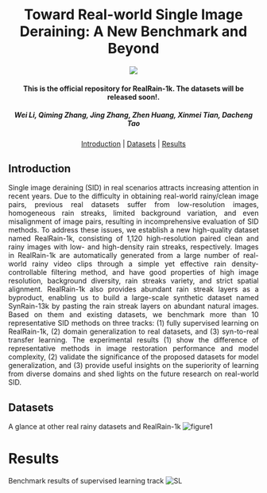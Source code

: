 <h1 align="center">Toward Real-world Single Image Deraining: A New Benchmark and Beyond</h1>

<p align="center">
<a href="http://arxiv.org/abs/2206.05514"><img  src="https://img.shields.io/badge/arXiv-Paper-<COLOR>.svg" ></a>

<h4 align="center">This is the official repository for RealRain-1k. The datasets will be released soon!</a>.</h4>
<h5 align="center">Wei Li, Qiming Zhang, Jing Zhang, Zhen Huang, Xinmei Tian, Dacheng Tao</em></h5>

<p align="center">
  <a href="#introduction">Introduction</a> |
  <a href="#datasets">Datasets</a> |
  <a href="#results">Results</a>
</p>

## Introduction

<p align="justify">Single image deraining (SID) in real scenarios attracts increasing attention in recent years. Due to the difficulty in obtaining real-world rainy/clean image pairs, previous real datasets suffer from low-resolution images, homogeneous rain streaks, limited background variation, and even misalignment of image pairs, resulting in incomprehensive evaluation of SID methods. To address these issues, we establish a new high-quality dataset named RealRain-1k, consisting of 1,120 high-resolution paired clean and rainy images with low- and high-density rain streaks, respectively. Images in RealRain-1k are automatically generated from a large number of real-world rainy video clips through a simple yet effective rain density-controllable filtering method, and have good properties of high image resolution, background diversity, rain streaks variety, and strict spatial alignment. RealRain-1k also provides abundant rain streak layers as a byproduct, enabling us to build a large-scale synthetic dataset named SynRain-13k by pasting the rain streak layers on abundant natural images. Based on them and existing datasets, we benchmark more than 10 representative SID methods on three tracks: (1) fully supervised learning on RealRain-1k, (2) domain generalization to real datasets, and (3) syn-to-real transfer learning. The experimental results (1) show the difference of representative methods in image restoration performance and model complexity, (2) validate the significance of the proposed datasets for model generalization, and (3) provide useful insights on the superiority of learning from diverse domains and shed lights on the future research on real-world SID.</p>

## Datasets
A glance at other real rainy datasets and RealRain-1k
![figure1](https://github.com/hiker-lw/RealRain-1k/blob/main/images/figure1.png)  

# Results
Benchmark results of supervised learning track
![SL](https://github.com/hiker-lw/RealRain-1k/blob/main/images/SL_results.png)
